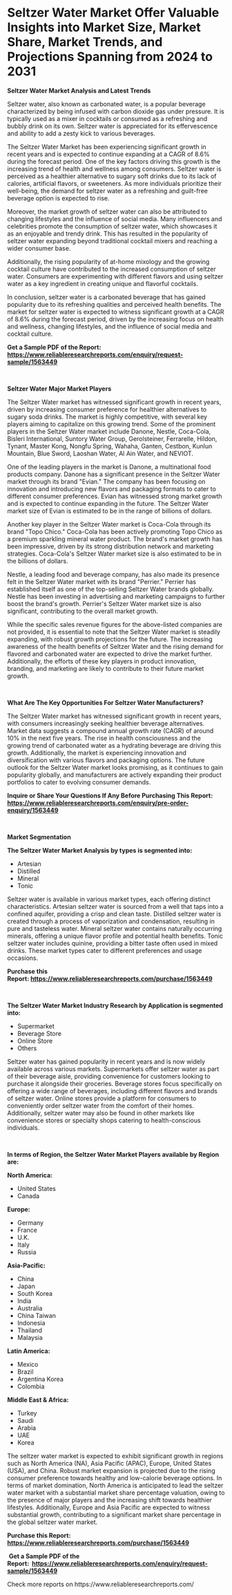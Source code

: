 <p><h1>Seltzer Water Market Offer Valuable Insights into Market Size, Market Share, Market Trends, and Projections Spanning from 2024 to 2031</h1></p><p><strong>Seltzer Water Market Analysis and Latest Trends</strong></p>
<p><p>Seltzer water, also known as carbonated water, is a popular beverage characterized by being infused with carbon dioxide gas under pressure. It is typically used as a mixer in cocktails or consumed as a refreshing and bubbly drink on its own. Seltzer water is appreciated for its effervescence and ability to add a zesty kick to various beverages.</p><p>The Seltzer Water Market has been experiencing significant growth in recent years and is expected to continue expanding at a CAGR of 8.6% during the forecast period. One of the key factors driving this growth is the increasing trend of health and wellness among consumers. Seltzer water is perceived as a healthier alternative to sugary soft drinks due to its lack of calories, artificial flavors, or sweeteners. As more individuals prioritize their well-being, the demand for seltzer water as a refreshing and guilt-free beverage option is expected to rise.</p><p>Moreover, the market growth of seltzer water can also be attributed to changing lifestyles and the influence of social media. Many influencers and celebrities promote the consumption of seltzer water, which showcases it as an enjoyable and trendy drink. This has resulted in the popularity of seltzer water expanding beyond traditional cocktail mixers and reaching a wider consumer base.</p><p>Additionally, the rising popularity of at-home mixology and the growing cocktail culture have contributed to the increased consumption of seltzer water. Consumers are experimenting with different flavors and using seltzer water as a key ingredient in creating unique and flavorful cocktails.</p><p>In conclusion, seltzer water is a carbonated beverage that has gained popularity due to its refreshing qualities and perceived health benefits. The market for seltzer water is expected to witness significant growth at a CAGR of 8.6% during the forecast period, driven by the increasing focus on health and wellness, changing lifestyles, and the influence of social media and cocktail culture.</p></p>
<p><strong>Get a Sample PDF of the Report:&nbsp; <a href="https://www.reliableresearchreports.com/enquiry/request-sample/1563449">https://www.reliableresearchreports.com/enquiry/request-sample/1563449</a></strong></p>
<p>&nbsp;</p>
<p><strong>Seltzer Water Major Market Players</strong></p>
<p><p>The Seltzer Water market has witnessed significant growth in recent years, driven by increasing consumer preference for healthier alternatives to sugary soda drinks. The market is highly competitive, with several key players aiming to capitalize on this growing trend. Some of the prominent players in the Seltzer Water market include Danone, Nestle, Coca-Cola, Bisleri International, Suntory Water Group, Gerolsteiner, Ferrarelle, Hildon, Tynant, Master Kong, Nongfu Spring, Wahaha, Ganten, Cestbon, Kunlun Mountain, Blue Sword, Laoshan Water, Al Ain Water, and NEVIOT.</p><p>One of the leading players in the market is Danone, a multinational food products company. Danone has a significant presence in the Seltzer Water market through its brand "Evian." The company has been focusing on innovation and introducing new flavors and packaging formats to cater to different consumer preferences. Evian has witnessed strong market growth and is expected to continue expanding in the future. The Seltzer Water market size of Evian is estimated to be in the range of billions of dollars.</p><p>Another key player in the Seltzer Water market is Coca-Cola through its brand "Topo Chico." Coca-Cola has been actively promoting Topo Chico as a premium sparkling mineral water product. The brand's market growth has been impressive, driven by its strong distribution network and marketing strategies. Coca-Cola's Seltzer Water market size is also estimated to be in the billions of dollars.</p><p>Nestle, a leading food and beverage company, has also made its presence felt in the Seltzer Water market with its brand "Perrier." Perrier has established itself as one of the top-selling Seltzer Water brands globally. Nestle has been investing in advertising and marketing campaigns to further boost the brand's growth. Perrier's Seltzer Water market size is also significant, contributing to the overall market growth.</p><p>While the specific sales revenue figures for the above-listed companies are not provided, it is essential to note that the Seltzer Water market is steadily expanding, with robust growth projections for the future. The increasing awareness of the health benefits of Seltzer Water and the rising demand for flavored and carbonated water are expected to drive the market further. Additionally, the efforts of these key players in product innovation, branding, and marketing are likely to contribute to their future market growth.</p></p>
<p>&nbsp;</p>
<p><strong>What Are The Key Opportunities For Seltzer Water Manufacturers?</strong></p>
<p><p>The Seltzer Water market has witnessed significant growth in recent years, with consumers increasingly seeking healthier beverage alternatives. Market data suggests a compound annual growth rate (CAGR) of around 10% in the next five years. The rise in health consciousness and the growing trend of carbonated water as a hydrating beverage are driving this growth. Additionally, the market is experiencing innovation and diversification with various flavors and packaging options. The future outlook for the Seltzer Water market looks promising, as it continues to gain popularity globally, and manufacturers are actively expanding their product portfolios to cater to evolving consumer demands.</p></p>
<p><strong>Inquire or Share Your Questions If Any Before Purchasing This Report: <a href="https://www.reliableresearchreports.com/enquiry/pre-order-enquiry/1563449">https://www.reliableresearchreports.com/enquiry/pre-order-enquiry/1563449</a></strong></p>
<p>&nbsp;</p>
<p><strong>Market Segmentation</strong></p>
<p><strong>The Seltzer Water Market Analysis by types is segmented into:</strong></p>
<p><ul><li>Artesian</li><li>Distilled</li><li>Mineral</li><li>Tonic</li></ul></p>
<p><p>Seltzer water is available in various market types, each offering distinct characteristics. Artesian seltzer water is sourced from a well that taps into a confined aquifer, providing a crisp and clean taste. Distilled seltzer water is created through a process of vaporization and condensation, resulting in pure and tasteless water. Mineral seltzer water contains naturally occurring minerals, offering a unique flavor profile and potential health benefits. Tonic seltzer water includes quinine, providing a bitter taste often used in mixed drinks. These market types cater to different preferences and usage occasions.</p></p>
<p><strong>Purchase this Report:&nbsp;<a href="https://www.reliableresearchreports.com/purchase/1563449">https://www.reliableresearchreports.com/purchase/1563449</a></strong></p>
<p>&nbsp;</p>
<p><strong>The Seltzer Water Market Industry Research by Application is segmented into:</strong></p>
<p><ul><li>Supermarket</li><li>Beverage Store</li><li>Online Store</li><li>Others</li></ul></p>
<p><p>Seltzer water has gained popularity in recent years and is now widely available across various markets. Supermarkets offer seltzer water as part of their beverage aisle, providing convenience for customers looking to purchase it alongside their groceries. Beverage stores focus specifically on offering a wide range of beverages, including different flavors and brands of seltzer water. Online stores provide a platform for consumers to conveniently order seltzer water from the comfort of their homes. Additionally, seltzer water may also be found in other markets like convenience stores or specialty shops catering to health-conscious individuals.</p></p>
<p>&nbsp;</p>
<p><strong>In terms of Region, the Seltzer Water Market Players available by Region are:</strong></p>
<p>
    <p> <strong> North America: </strong>
        <ul>
            <li>United States</li>
            <li>Canada</li>
        </ul>
        </p> 
    <p> <strong> Europe: </strong>
        <ul>
            <li>Germany</li>
            <li>France</li>
            <li>U.K.</li>
            <li>Italy</li>
            <li>Russia</li>
        </ul>
        </p> 
    <p> <strong> Asia-Pacific: </strong>
        <ul>
            <li>China</li>
            <li>Japan</li>
            <li>South Korea</li>
            <li>India</li>
            <li>Australia</li>
            <li>China Taiwan</li>
            <li>Indonesia</li>
            <li>Thailand</li>
            <li>Malaysia</li>
        </ul>
        </p> 
    <p> <strong> Latin America: </strong>
        <ul>
            <li>Mexico</li>
            <li>Brazil</li>
            <li>Argentina Korea</li>
            <li>Colombia</li>
        </ul>
        </p> 
    <p> <strong> Middle East & Africa: </strong>
        <ul>
            <li>Turkey</li>
            <li>Saudi</li>
            <li>Arabia</li>
            <li>UAE</li>
            <li>Korea</li>
        </ul>
    </p>
    </p>
<p><p>The seltzer water market is expected to exhibit significant growth in regions such as North America (NA), Asia Pacific (APAC), Europe, United States (USA), and China. Robust market expansion is projected due to the rising consumer preference towards healthy and low-calorie beverage options. In terms of market domination, North America is anticipated to lead the seltzer water market with a substantial market share percentage valuation, owing to the presence of major players and the increasing shift towards healthier lifestyles. Additionally, Europe and Asia Pacific are expected to witness substantial growth, contributing to a significant market share percentage in the global seltzer water market.</p></p>
<p><strong>Purchase this Report: <a href="https://www.reliableresearchreports.com/purchase/1563449">https://www.reliableresearchreports.com/purchase/1563449</a></strong></p>
<p>&nbsp;<strong>Get a Sample PDF of the Report:&nbsp;&nbsp;<a href="https://www.reliableresearchreports.com/enquiry/request-sample/1563449">https://www.reliableresearchreports.com/enquiry/request-sample/1563449</a></strong></p>
<p><strong></strong></p>
<p>Check more reports on https://www.reliableresearchreports.com/</p>